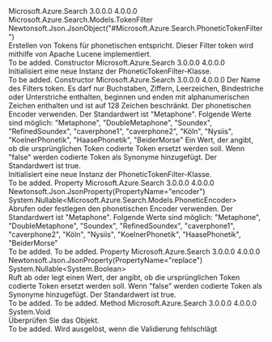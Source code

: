 <Type Name="PhoneticTokenFilter" FullName="Microsoft.Azure.Search.Models.PhoneticTokenFilter">
  <TypeSignature Language="C#" Value="public class PhoneticTokenFilter : Microsoft.Azure.Search.Models.TokenFilter" />
  <TypeSignature Language="ILAsm" Value=".class public auto ansi beforefieldinit PhoneticTokenFilter extends Microsoft.Azure.Search.Models.TokenFilter" />
  <TypeSignature Language="DocId" Value="T:Microsoft.Azure.Search.Models.PhoneticTokenFilter" />
  <TypeSignature Language="VB.NET" Value="Public Class PhoneticTokenFilter&#xA;Inherits TokenFilter" />
  <TypeSignature Language="F#" Value="type PhoneticTokenFilter = class&#xA;    inherit TokenFilter" />
  <AssemblyInfo>
    <AssemblyName>Microsoft.Azure.Search</AssemblyName>
    <AssemblyVersion>3.0.0.0</AssemblyVersion>
    <AssemblyVersion>4.0.0.0</AssemblyVersion>
  </AssemblyInfo>
  <Base>
    <BaseTypeName>Microsoft.Azure.Search.Models.TokenFilter</BaseTypeName>
  </Base>
  <Interfaces />
  <Attributes>
    <Attribute>
      <AttributeName>Newtonsoft.Json.JsonObject("#Microsoft.Azure.Search.PhoneticTokenFilter")</AttributeName>
    </Attribute>
  </Attributes>
  <Docs>
    <summary>
            Erstellen von Tokens für phonetischen entspricht. Dieser Filter token wird mithilfe von Apache Lucene implementiert.
            <see href="https://lucene.apache.org/core/4_10_3/analyzers-phonetic/org/apache/lucene/analysis/phonetic/package-tree.html" /></summary>
    <remarks>To be added.</remarks>
  </Docs>
  <Members>
    <Member MemberName=".ctor">
      <MemberSignature Language="C#" Value="public PhoneticTokenFilter ();" />
      <MemberSignature Language="ILAsm" Value=".method public hidebysig specialname rtspecialname instance void .ctor() cil managed" />
      <MemberSignature Language="DocId" Value="M:Microsoft.Azure.Search.Models.PhoneticTokenFilter.#ctor" />
      <MemberSignature Language="VB.NET" Value="Public Sub New ()" />
      <MemberType>Constructor</MemberType>
      <AssemblyInfo>
        <AssemblyName>Microsoft.Azure.Search</AssemblyName>
        <AssemblyVersion>3.0.0.0</AssemblyVersion>
        <AssemblyVersion>4.0.0.0</AssemblyVersion>
      </AssemblyInfo>
      <Parameters />
      <Docs>
        <summary>
            Initialisiert eine neue Instanz der PhoneticTokenFilter-Klasse.
            </summary>
        <remarks>To be added.</remarks>
      </Docs>
    </Member>
    <Member MemberName=".ctor">
      <MemberSignature Language="C#" Value="public PhoneticTokenFilter (string name, Nullable&lt;Microsoft.Azure.Search.Models.PhoneticEncoder&gt; encoder = null, Nullable&lt;bool&gt; replaceOriginalTokens = null);" />
      <MemberSignature Language="ILAsm" Value=".method public hidebysig specialname rtspecialname instance void .ctor(string name, valuetype System.Nullable`1&lt;valuetype Microsoft.Azure.Search.Models.PhoneticEncoder&gt; encoder, valuetype System.Nullable`1&lt;bool&gt; replaceOriginalTokens) cil managed" />
      <MemberSignature Language="DocId" Value="M:Microsoft.Azure.Search.Models.PhoneticTokenFilter.#ctor(System.String,System.Nullable{Microsoft.Azure.Search.Models.PhoneticEncoder},System.Nullable{System.Boolean})" />
      <MemberSignature Language="VB.NET" Value="Public Sub New (name As String, Optional encoder As Nullable(Of PhoneticEncoder) = null, Optional replaceOriginalTokens As Nullable(Of Boolean) = null)" />
      <MemberSignature Language="F#" Value="new Microsoft.Azure.Search.Models.PhoneticTokenFilter : string * Nullable&lt;Microsoft.Azure.Search.Models.PhoneticEncoder&gt; * Nullable&lt;bool&gt; -&gt; Microsoft.Azure.Search.Models.PhoneticTokenFilter" Usage="new Microsoft.Azure.Search.Models.PhoneticTokenFilter (name, encoder, replaceOriginalTokens)" />
      <MemberType>Constructor</MemberType>
      <AssemblyInfo>
        <AssemblyName>Microsoft.Azure.Search</AssemblyName>
        <AssemblyVersion>3.0.0.0</AssemblyVersion>
        <AssemblyVersion>4.0.0.0</AssemblyVersion>
      </AssemblyInfo>
      <Parameters>
        <Parameter Name="name" Type="System.String" />
        <Parameter Name="encoder" Type="System.Nullable&lt;Microsoft.Azure.Search.Models.PhoneticEncoder&gt;" />
        <Parameter Name="replaceOriginalTokens" Type="System.Nullable&lt;System.Boolean&gt;" />
      </Parameters>
      <Docs>
        <param name="name">Der Name des Filters token. Es darf nur Buchstaben, Ziffern, Leerzeichen, Bindestriche oder Unterstriche enthalten, beginnen und enden mit alphanumerischen Zeichen enthalten und ist auf 128 Zeichen beschränkt.</param>
        <param name="encoder">Der phonetischen Encoder verwenden. Der Standardwert ist "Metaphone". Folgende Werte sind möglich: "Metaphone", "DoubleMetaphone", "Soundex", "RefinedSoundex", "caverphone1", "caverphone2", "Köln", "Nysiis", "KoelnerPhonetik", "HaasePhonetik", "BeiderMorse"</param>
        <param name="replaceOriginalTokens">Ein Wert, der angibt, ob die ursprünglichen Token codierte Token ersetzt werden soll. Wenn "false" werden codierte Token als Synonyme hinzugefügt. Der Standardwert ist true.</param>
        <summary>
            Initialisiert eine neue Instanz der PhoneticTokenFilter-Klasse.
            </summary>
        <remarks>To be added.</remarks>
      </Docs>
    </Member>
    <Member MemberName="Encoder">
      <MemberSignature Language="C#" Value="public Nullable&lt;Microsoft.Azure.Search.Models.PhoneticEncoder&gt; Encoder { get; set; }" />
      <MemberSignature Language="ILAsm" Value=".property instance valuetype System.Nullable`1&lt;valuetype Microsoft.Azure.Search.Models.PhoneticEncoder&gt; Encoder" />
      <MemberSignature Language="DocId" Value="P:Microsoft.Azure.Search.Models.PhoneticTokenFilter.Encoder" />
      <MemberSignature Language="VB.NET" Value="Public Property Encoder As Nullable(Of PhoneticEncoder)" />
      <MemberSignature Language="F#" Value="member this.Encoder : Nullable&lt;Microsoft.Azure.Search.Models.PhoneticEncoder&gt; with get, set" Usage="Microsoft.Azure.Search.Models.PhoneticTokenFilter.Encoder" />
      <MemberType>Property</MemberType>
      <AssemblyInfo>
        <AssemblyName>Microsoft.Azure.Search</AssemblyName>
        <AssemblyVersion>3.0.0.0</AssemblyVersion>
        <AssemblyVersion>4.0.0.0</AssemblyVersion>
      </AssemblyInfo>
      <Attributes>
        <Attribute>
          <AttributeName>Newtonsoft.Json.JsonProperty(PropertyName="encoder")</AttributeName>
        </Attribute>
      </Attributes>
      <ReturnValue>
        <ReturnType>System.Nullable&lt;Microsoft.Azure.Search.Models.PhoneticEncoder&gt;</ReturnType>
      </ReturnValue>
      <Docs>
        <summary>
            Abrufen oder festlegen den phonetischen Encoder verwenden. Der Standardwert ist "Metaphone".
            Folgende Werte sind möglich: "Metaphone", "DoubleMetaphone", "Soundex", "RefinedSoundex", "caverphone1", "caverphone2", "Köln", "Nysiis", "KoelnerPhonetik", "HaasePhonetik", "BeiderMorse"
            </summary>
        <value>To be added.</value>
        <remarks>To be added.</remarks>
      </Docs>
    </Member>
    <Member MemberName="ReplaceOriginalTokens">
      <MemberSignature Language="C#" Value="public Nullable&lt;bool&gt; ReplaceOriginalTokens { get; set; }" />
      <MemberSignature Language="ILAsm" Value=".property instance valuetype System.Nullable`1&lt;bool&gt; ReplaceOriginalTokens" />
      <MemberSignature Language="DocId" Value="P:Microsoft.Azure.Search.Models.PhoneticTokenFilter.ReplaceOriginalTokens" />
      <MemberSignature Language="VB.NET" Value="Public Property ReplaceOriginalTokens As Nullable(Of Boolean)" />
      <MemberSignature Language="F#" Value="member this.ReplaceOriginalTokens : Nullable&lt;bool&gt; with get, set" Usage="Microsoft.Azure.Search.Models.PhoneticTokenFilter.ReplaceOriginalTokens" />
      <MemberType>Property</MemberType>
      <AssemblyInfo>
        <AssemblyName>Microsoft.Azure.Search</AssemblyName>
        <AssemblyVersion>3.0.0.0</AssemblyVersion>
        <AssemblyVersion>4.0.0.0</AssemblyVersion>
      </AssemblyInfo>
      <Attributes>
        <Attribute>
          <AttributeName>Newtonsoft.Json.JsonProperty(PropertyName="replace")</AttributeName>
        </Attribute>
      </Attributes>
      <ReturnValue>
        <ReturnType>System.Nullable&lt;System.Boolean&gt;</ReturnType>
      </ReturnValue>
      <Docs>
        <summary>
            Ruft ab oder legt einen Wert, der angibt, ob die ursprünglichen Token codierte Token ersetzt werden soll. Wenn "false" werden codierte Token als Synonyme hinzugefügt. Der Standardwert ist true.
            </summary>
        <value>To be added.</value>
        <remarks>To be added.</remarks>
      </Docs>
    </Member>
    <Member MemberName="Validate">
      <MemberSignature Language="C#" Value="public override void Validate ();" />
      <MemberSignature Language="ILAsm" Value=".method public hidebysig virtual instance void Validate() cil managed" />
      <MemberSignature Language="DocId" Value="M:Microsoft.Azure.Search.Models.PhoneticTokenFilter.Validate" />
      <MemberSignature Language="VB.NET" Value="Public Overrides Sub Validate ()" />
      <MemberSignature Language="F#" Value="override this.Validate : unit -&gt; unit" Usage="phoneticTokenFilter.Validate " />
      <MemberType>Method</MemberType>
      <AssemblyInfo>
        <AssemblyName>Microsoft.Azure.Search</AssemblyName>
        <AssemblyVersion>3.0.0.0</AssemblyVersion>
        <AssemblyVersion>4.0.0.0</AssemblyVersion>
      </AssemblyInfo>
      <ReturnValue>
        <ReturnType>System.Void</ReturnType>
      </ReturnValue>
      <Parameters />
      <Docs>
        <summary>
            Überprüfen Sie das Objekt.
            </summary>
        <remarks>To be added.</remarks>
        <exception cref="T:Microsoft.Rest.ValidationException">
            Wird ausgelöst, wenn die Validierung fehlschlägt
            </exception>
      </Docs>
    </Member>
  </Members>
</Type>